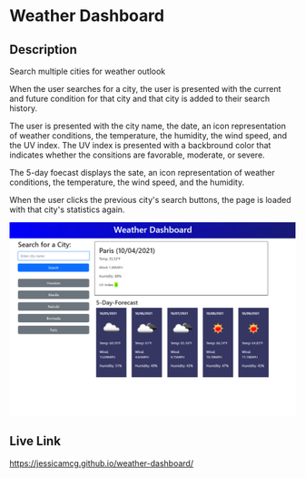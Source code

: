 # Weather Dashboard

## Description
Search multiple cities for weather outlook

When the user searches for a city, the user is presented with the current and future condition for that city and that city is added to their search history.

The user is presented with the city name, the date, an icon representation of weather conditions, the temperature, the humidity, the wind speed, and the UV index.
The UV index is presented with a backbround color that indicates whether the consitions are favorable, moderate, or severe.

The 5-day foecast displays the sate, an icon representation of weather conditions, the temperature, the wind speed, and the humidity.

When the user clicks the previous city's search buttons, the page is loaded with that city's statistics again.

![Search example](https://github.com/jessicamcg/weather-dashboard/blob/main/assets/examplecityforecast.png) 

## Live Link
https://jessicamcg.github.io/weather-dashboard/